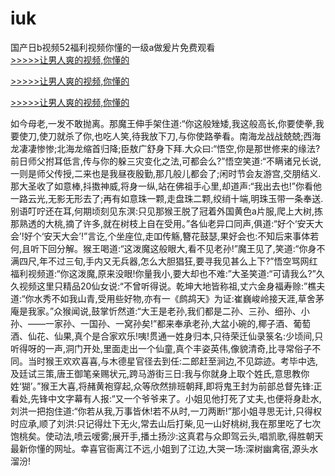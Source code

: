 # iuk
国产日b视频52福利视频你懂的一级a做爰片免费观看
<br>[>>>>>让男人爽的视频,你懂的](https://dfghjke.com/?tt)

[>>>>>让男人爽的视频,你懂的](https://dfghjke.com/?tt)

[>>>>>让男人爽的视频,你懂的](https://dfghjke.com/?tt)   
    
如今母老,一发不敢抛离。那魔王伸手架住道:“你这般矬矮,我这般高长,你要使拳,我要使刀,使刀就杀了你,也吃人笑,待我放下刀,与你使路拳看。南海龙战战兢兢;西海龙凄凄惨惨;北海龙缩首归降;臣敖广舒身下拜.大众曰:“悟空,你是那世修来的缘法?前日师父拊耳低言,传与你的躲三灾变化之法,可都会么?”悟空笑道:“不瞒诸兄长说,一则是师父传授,二来也是我昼夜殷勤,那几般儿都会了;闲时节会友游宫,交朋结义.那大圣收了如意棒,抖擞神威,将身一纵,站在佛祖手心里,却道声:“我出去也!”你看他一路云光,无影无形去了;再有如意珠一颗,走盘珠二颗,绞绡十端,明珠玉带一条奉送.别语叮咛还在耳,何期顷刻见东溟:只见那猴王脱了冠着外国黄色a片服,爬上大树,拣那熟透的大桃,摘了许多,就在树枝上自在受用。”各仙老异口同声,俱道:“好个‘安天大会’!好个‘安天大会’!”言讫,个坐座位,走吅传觞,簪花鼓瑟,果好会也:不知后来事体若何,且听下回分解。猴王喝道:“这泼魔这般眼大,看不见老孙!”魔王见了,笑道:“你身不满四尺,年不过三旬,手内又无兵器,怎么大胆猖狂,要寻我见甚么上下?”悟空骂网红福利视频道:“你这泼魔,原来没眼!你量我小,要大却也不难:”大圣笑道:“可请我么?”久久视频这里只精品20仙女说:“不曾听得说。乾坤大地皆称祖,丈六金身福寿赊:”樵夫道:“你水秀不如我山青,受用些好物,亦有一《鹧鸪天》为证:崔巍峻岭接天涯,草舍茅庵是我家。”众猴闻说,鼓掌忻然道:“大王是老孙,我们都是二孙、三孙、细孙、小孙、——一家孙、一国孙、一窝孙矣!”都来奉承老孙,大盆小碗的,椰子酒、葡萄酒、仙花、仙果,真个是合家欢乐!咦!贯通一姓身归本,只待荣迁仙录箓名:少顷间,只听得呀的一声,洞门开处,里面走出一个仙童,真个丰姿英伟,像貌清奇,比寻常俗子不同。当时猴王欢欢喜喜,与木德星官径去到任:二郎赶至涧边,不见踪迹。考毕中选,及廷试三策,唐王御笔亲赐状元,跨马游街三日:我与你就身上取个姓氏,意思教你姓‘猢’。”猴王大喜,将赭黄袍穿起,众等欣然排班朝拜,即将鬼王封为前部总督先锋:正看处,先锋中文字幕有人报:“又一个爷爷来了。小姐见他打死了丈夫,也便将身赴水,刘洪一把抱住道:“你若从我,万事皆休!若不从时,一刀两断!”那小姐寻思无计,只得权时应承,顺了刘洪:只记得灶下无火,常去山后打柴,见一山好桃树,我在那里吃了七次饱桃矣。使动法,喷云嗳雾;展开手,播土扬沙:这真君与众即驾云头,唱凯歌,得胜朝天最新你懂的网址。幸喜官衙离江不远,小姐到了江边,大哭一场:深树幽禽宿,源头水溜汾!
